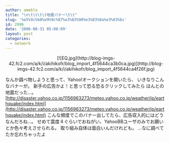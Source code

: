 ```yaml
---
author: ameblo
title: "\n\t\t\t\t地震バナー\t\t"
slug: '%e5%9c%b0%e9%9c%87%e3%83%90%e3%83%8a%e3%83%bc'
id: 2996
date: '2006-08-31 05:08:09'
layout: post
categories:
  - network
---
```


<div align="center">[![EQ.jpg](http://blog-imgs-42.fc2.com/a/k/i/akihikofr/blog_import_4f5644ca3b0ca.jpg)](http://blog-imgs-42.fc2.com/a/k/i/akihikofr/blog_import_4f5644ca4f26f.jpg)</div>

なんか調べ物しようと思って、Yahoo!オークションを開いたら、 いきなりこんなバナーが。 新手の広告かよ！と思って恐る恐るクリックしてみたら ほんとの地震だった…。 [http://disaster.yahoo.co.jp/1156963273/meteo.yahoo.co.jp/weather/jp/earthquake/index.html](http://disaster.yahoo.co.jp/1156963273/meteo.yahoo.co.jp/weather/jp/earthquake/index.html) こんな頻度でこのバナー出してたら、広告収入的にはどうなんだろね…。 せめて震度４ぐらいでおねがい、YahooBBユーザのみでお願いとか色々考えさせられる。 取り組み自体は面白いんだけれども。 …なに調べてたか忘れちゃったよ